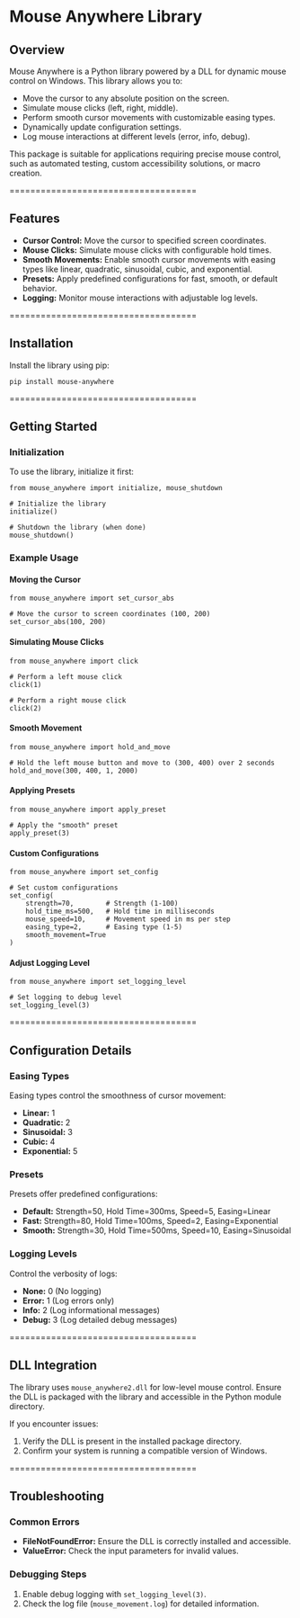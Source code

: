 

Mouse Anywhere Library
=

Overview
--------
Mouse Anywhere is a Python library powered by a DLL for dynamic mouse control on Windows. This library allows you to:
- Move the cursor to any absolute position on the screen.
- Simulate mouse clicks (left, right, middle).
- Perform smooth cursor movements with customizable easing types.
- Dynamically update configuration settings.
- Log mouse interactions at different levels (error, info, debug).

This package is suitable for applications requiring precise mouse control, such as automated testing, custom accessibility solutions, or macro creation.

====================================

Features
--------
- **Cursor Control:** Move the cursor to specified screen coordinates.
- **Mouse Clicks:** Simulate mouse clicks with configurable hold times.
- **Smooth Movements:** Enable smooth cursor movements with easing types like linear, quadratic, sinusoidal, cubic, and exponential.
- **Presets:** Apply predefined configurations for fast, smooth, or default behavior.
- **Logging:** Monitor mouse interactions with adjustable log levels.

====================================

Installation
------------
Install the library using pip:

    pip install mouse-anywhere

====================================

Getting Started
---------------
### Initialization
To use the library, initialize it first:

    from mouse_anywhere import initialize, mouse_shutdown

    # Initialize the library
    initialize()

    # Shutdown the library (when done)
    mouse_shutdown()

### Example Usage

#### Moving the Cursor
    from mouse_anywhere import set_cursor_abs

    # Move the cursor to screen coordinates (100, 200)
    set_cursor_abs(100, 200)

#### Simulating Mouse Clicks
    from mouse_anywhere import click

    # Perform a left mouse click
    click(1)

    # Perform a right mouse click
    click(2)

#### Smooth Movement
    from mouse_anywhere import hold_and_move

    # Hold the left mouse button and move to (300, 400) over 2 seconds
    hold_and_move(300, 400, 1, 2000)

#### Applying Presets
    from mouse_anywhere import apply_preset

    # Apply the "smooth" preset
    apply_preset(3)

#### Custom Configurations
    from mouse_anywhere import set_config

    # Set custom configurations
    set_config(
        strength=70,        # Strength (1-100)
        hold_time_ms=500,   # Hold time in milliseconds
        mouse_speed=10,     # Movement speed in ms per step
        easing_type=2,      # Easing type (1-5)
        smooth_movement=True
    )

#### Adjust Logging Level
    from mouse_anywhere import set_logging_level

    # Set logging to debug level
    set_logging_level(3)

====================================

Configuration Details
----------------------
### Easing Types
Easing types control the smoothness of cursor movement:
- **Linear:** 1
- **Quadratic:** 2
- **Sinusoidal:** 3
- **Cubic:** 4
- **Exponential:** 5

### Presets
Presets offer predefined configurations:
- **Default:** Strength=50, Hold Time=300ms, Speed=5, Easing=Linear
- **Fast:** Strength=80, Hold Time=100ms, Speed=2, Easing=Exponential
- **Smooth:** Strength=30, Hold Time=500ms, Speed=10, Easing=Sinusoidal

### Logging Levels
Control the verbosity of logs:
- **None:** 0 (No logging)
- **Error:** 1 (Log errors only)
- **Info:** 2 (Log informational messages)
- **Debug:** 3 (Log detailed debug messages)

====================================

DLL Integration
---------------
The library uses `mouse_anywhere2.dll` for low-level mouse control. Ensure the DLL is packaged with the library and accessible in the Python module directory.

If you encounter issues:
1. Verify the DLL is present in the installed package directory.
2. Confirm your system is running a compatible version of Windows.

====================================

Troubleshooting
---------------
### Common Errors
- **FileNotFoundError:** Ensure the DLL is correctly installed and accessible.
- **ValueError:** Check the input parameters for invalid values.

### Debugging Steps
1. Enable debug logging with `set_logging_level(3)`.
2. Check the log file (`mouse_movement.log`) for detailed information.


